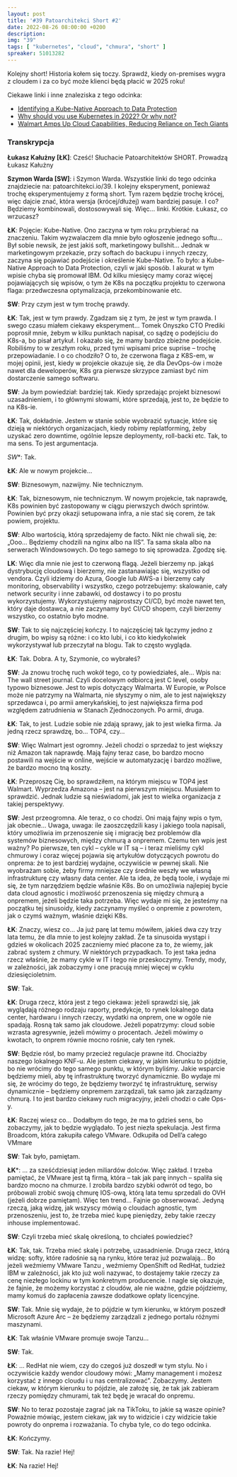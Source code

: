 ```yaml
---
layout: post
title: '#39 Patoarchitekci Short #2'
date: 2022-08-26 08:00:00 +0200
description: 
img: "39"
tags: [ "kubernetes", "cloud", "chmura", "short" ] 
spreaker: 51013282
---
```

Kolejny short! Historia kołem się toczy. Sprawdź, kiedy on-premises wygra z cloudem i za co być może klienci będą płacić w 2025 roku!


Ciekawe linki i inne znaleziska z tego odcinka:


- [Identifying a Kube-Native Approach to Data Protection](https://thenewstack.io/identifying-a-kube-native-approach-to-data-protection/)
- [Why should you use Kubernetes in 2022? Or why not?](https://www.predicagroup.com/blog/why-kubernetes-2022/)
- [Walmart Amps Up Cloud Capabilities, Reducing Reliance on Tech Giants](https://www.wsj.com/articles/walmart-amps-up-cloud-capabilities-reducing-reliance-on-tech-giants-11656000000)




### Transkrypcja


**Łukasz Kałużny [ŁK]**: Cześć! Słuchacie Patoarchitektów SHORT. Prowadzą Łukasz Kałużny
 
**Szymon Warda [SW]**: i Szymon Warda. Wszystkie linki do tego odcinka znajdziecie na: patoarchitekci.io/39. I kolejny eksperyment, ponieważ trochę eksperymentujemy z formą short. Tym razem będzie trochę krócej, więc dajcie znać, która wersja (krócej/dłużej) wam bardziej pasuje. I co? Będziemy kombinowali, dostosowywali się. Więc… linki. Krótkie. Łukasz, co wrzucasz?
 
**ŁK**: Pojęcie: Kube-Native. Ono zaczyna w tym roku przybierać na znaczeniu. Takim wyzwalaczem dla mnie było ogłoszenie jednego softu… Był sobie newsik, że jest jakiś soft, marketingowy bullshit… Jednak w marketingowym przekazie, przy softach do backupu i innych rzeczy, zaczyna się pojawiać podejście i określenie Kube-Native. To było: a Kube-Native Approach to Data Protection, czyli w jaki sposób. I akurat w tym wpisie chyba się promował IBM. Od kilku miesięcy mamy coraz więcej pojawiających się wpisów, o tym że K8s na początku projektu to czerwona flaga: przedwczesna optymalizacja, przekombinowanie etc.

**SW**: Przy czym jest w tym trochę prawdy.

**ŁK**: Tak, jest w tym prawdy. Zgadzam się z tym, że jest w tym prawda. I swego czasu miałem ciekawy eksperyment… Tomek Onyszko CTO Prediki poprosił mnie, żebym w kilku punktach napisał, co sądzę o podejściu do K8s-a, bo pisał artykuł. I okazało się, że mamy bardzo zbieżne podejście. Robiliśmy to w zeszłym roku, przed tymi wpisami price suprise – trochę przepowiadanie. I o co chodziło? O to, że czerwona flaga z K8S-em, w mojej opinii, jest, kiedy w projekcie okazuje się, że dla DevOps-ów i może nawet dla deweloperów, K8s gra pierwsze skrzypce zamiast być nim dostarczenie samego softwaru. 

**SW**: Ja bym powiedział: bardziej tak. Kiedy sprzedając projekt biznesowi uzasadnieniem, i to głównymi słowami, które sprzedają, jest to, że będzie to na K8s-ie. 

**ŁK**: Tak, dokładnie. Jestem w stanie sobie wyobrazić sytuacje, które się dzieją w niektórych organizacjach, kiedy robimy replatforming, żeby uzyskać zero downtime, ogólnie lepsze deploymenty, roll-backi etc. Tak, to ma sens. To jest argumentacja. 

*SW**: Tak.

**ŁK**: Ale w nowym projekcie…
 
**SW**: Biznesowym, nazwijmy. Nie technicznym.


**ŁK**: Tak, biznesowym, nie technicznym. W nowym projekcie, tak naprawdę, K8s powinien być zastopowany w ciągu pierwszych dwóch sprintów. Powinien być przy okazji setupowana infra, a nie stać się corem, że tak powiem, projektu.

**SW**: Albo wartością, którą sprzedajemy de facto. Nikt nie chwali się, że: „Ooo… Będziemy chodzili na nginx albo na IIS”. Ta sama skala albo na serwerach Windowsowych. Do tego samego to się sprowadza. Zgodzę się.

**LK**: Więc dla mnie nie jest to czerwoną flagą. Jeżeli bierzemy np. jakąś dystrybucję cloudową i bierzemy, nie zastanawiając się, wszystko od vendora. Czyli idziemy do Azura, Google lub AWS-a i bierzemy cały monitoring, observability i wszystko, czego potrzebujemy: skalowanie, cały network security i inne zabawki, od dostawcy i to po prostu wykorzystujemy. Wykorzystujemy najprostszy CI/CD, być może nawet ten, który daje dostawca, a nie zaczynamy być CI/CD shopem, czyli bierzemy wszystko, co ostatnio było modne.

**SW**: Tak to się najczęściej kończy. I to najczęściej tak łączymy jedno z drugim, bo wpisy są różne: i co kto lubi, i co kto kiedykolwiek wykorzystywał lub przeczytał na blogu. Tak to często wygląda.

**ŁK**: Tak. Dobra. A ty, Szymonie, co wybrałeś?


**SW**: Ja znowu trochę ruch wokół tego, co ty powiedziałeś, ale… Wpis na: The wall street journal. Czyli docelowym odbiorcą jest C level, osoby typowo biznesowe. Jest to wpis dotyczący Walmarta. W Europie, w Polsce może nie patrzymy na Walmarta, nie słyszymy o nim, ale to jest największy sprzedawca i, po armii amerykańskiej, to jest największa firma pod względem zatrudnienia w Stanach Zjednoczonych. Po armii, druga.

**ŁK**: Tak, to jest. Ludzie sobie nie zdają sprawy, jak to jest wielka firma. Ja jedną rzecz sprawdzę, bo… TOP4, czy…

**SW**: Więc Walmart jest ogromny. Jeżeli chodzi o sprzedaż to jest większy niż Amazon tak naprawdę. Mają fajny teraz case, bo bardzo mocno postawili na wejście w online, wejście w automatyzację i bardzo możliwe, że bardzo mocno tną koszty.

**ŁK**: Przeproszę Cię, bo sprawdziłem, na którym miejscu w TOP4 jest Walmart. Wyprzedza Amazona – jest na pierwszym miejscu. Musiałem to sprawdzić. Jednak ludzie są nieświadomi, jak jest to wielka organizacja z takiej perspektywy.

**SW**: Jest przeogromna. Ale teraz, o co chodzi. Oni mają fajny wpis o tym, jak obecnie… Uwaga, uwaga: ile zaoszczędzili kasy i jakiego toola napisali, który umożliwia im przenoszenie się i migrację bez problemów dla systemów biznesowych, między chmurą a onpremem. Czemu ten wpis jest ważny? Po pierwsze, ten cykl – cykle w IT są – i teraz mieliśmy cykl chmurowy i coraz więcej pojawia się artykułów dotyczących powrotu do onprema: że to jest bardziej wydajne, oczywiście w pewnej skali. Nie wyobrażam sobie, żeby firmy mniejsze czy średnie weszły we własną infrastrukturę czy własny data center. Ale ta idea, że będą toole, i wydaje mi się, że tym narzędziem będzie właśnie K8s. Bo on umożliwia najlepiej bycie data cloud agnostic i możliwość przenoszenia się między chmurą a onpremem, jeżeli będzie taka potrzeba. Więc wydaje mi się, że jesteśmy na początku tej sinusoidy, kiedy zaczynamy myśleć o onpremie z powrotem, jak o czymś ważnym, właśnie dzięki K8s.

**ŁK**: Znaczy, wiesz co… Ja już parę lat temu mówiłem, jakieś dwa czy trzy lata temu, że dla mnie to jest kolejny zakład. Że ta sinusoida wystąpi i gdzieś w okolicach 2025 zaczniemy mieć płacone za to, że wiemy, jak zabrać system z chmury. W niektórych przypadkach. To jest taka jedna rzecz właśnie, że mamy cykle w IT i tego nie przeskoczymy. Trendy, mody, w zależności, jak zobaczymy i one pracują mniej więcej w cyklu dziesięcioletnim.

**SW**: Tak.

**ŁK**: Druga rzecz, która jest z tego ciekawa: jeżeli sprawdzi się, jak wyglądają różnego rodzaju raporty, predykcje, to rynek lokalnego data center, hardwaru i innych rzeczy, wydatki na onprem, one w ogóle nie spadają. Rosną tak samo jak cloudowe. Jeżeli popatrzymy: cloud sobie wzrasta agresywnie, jeżeli mówimy o procentach. Jeżeli mówimy o kwotach, to onprem równie mocno rośnie, cały ten rynek.

**SW**: Będzie rósł, bo mamy przecież regulacje prawne itd. Chociażby naszego lokalnego KNF-u. Ale jestem ciekawy, w jakim kierunku to pójdzie, bo nie wrócimy do tego samego punktu, w którym byliśmy. Jakie wsparcie będziemy mieli, aby tę infrastrukturę tworzyć dynamicznie. Bo wydaje mi się, że wrócimy do tego, że będziemy tworzyć tę infrastrukturę, serwisy dynamicznie – będziemy onpremem zarządzali, tak samo jak zarządzamy chmurą. I to jest bardzo ciekawy ruch migracyjny, jeżeli chodzi o całe Ops-y.

**ŁK**: Raczej wiesz co… Dodałbym do tego, że ma to gdzieś sens, bo zobaczymy, jak to będzie wyglądało. To jest niezła spekulacja. Jest firma Broadcom, która zakupiła całego VMware. Odkupiła od Dell’a całego VMmare

**SW**: Tak było, pamiętam.

**ŁK***: … za sześćdziesiąt jeden miliardów dolców. Więc zakład. I trzeba pamiętać, że VMware jest tą firmą, która – tak jak parę innych – spaliła się bardzo mocno na chmurze. I zrobiła bardzo szybki odwrót od tego, bo próbowali zrobić swoją chmurę IOS-ową, którą lata temu sprzedali do OVH (jeżeli dobrze pamiętam). Więc ten trend… Fajnie go obserwować. Jedyną rzeczą, jaką widzę, jak wszyscy mówią o cloudach agnostic, tym przenoszeniu, jest to, że trzeba mieć kupę pieniędzy, żeby takie rzeczy inhouse implementować.

**SW**: Czyli trzeba mieć skalę określoną, to chciałeś powiedzieć?

**ŁK**: Tak, tak. Trzeba mieć skalę i potrzebę, uzasadnienie. Druga rzecz, którą widzę: softy, które radośnie są na rynku, które teraz już pozwalają… Bo jeżeli weźmiemy VMware Tanzu , weźmiemy OpenShift od RedHat, tudzież IBM w zależności, jak kto już woli nazywać, to dostajemy takie rzeczy za cenę niezłego lockinu w tym konkretnym producencie. I nagle się okazuje, że fajnie, że możemy korzystać z cloudów, ale nie ważne, gdzie pójdziemy, mamy komuś do zapłacenia zawsze dodatkowe opłaty licencyjne.

**SW**: Tak. Mnie się wydaje, że to pójdzie w tym kierunku, w którym poszedł Microsoft Azure Arc – że będziemy zarządzali z jednego portalu różnymi maszynami.

**ŁK**: Tak właśnie VMware promuje swoje Tanzu…

**SW**: Tak.

**ŁK**: … RedHat nie wiem, czy do czegoś już doszedł w tym stylu. No i oczywiście każdy wendor cloudowy mówi: „Mamy management i możesz korzystać z innego cloudu i u nas centralizować”. Zobaczymy. Jestem ciekaw, w którym kierunku to pójdzie, ale założę się, że tak jak zabieram rzeczy pomiędzy chmurami, tak też będę je wracał do onpremu.

**SW**: No to teraz pozostaje zagrać jak na TikToku, to jakie są wasze opinie? Poważnie mówiąc, jestem ciekaw, jak wy to widzicie i czy widzicie takie powroty do onprema i rozważania. To chyba tyle, co do tego odcinka.

**ŁK**: Kończymy.

**SW**: Tak. Na razie! Hej!

**ŁK**: Na razie! Hej!